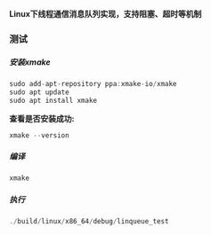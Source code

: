 **Linux下线程通信消息队列实现，支持阻塞、超时等机制**

### 测试

##### 安装xmake

```c
sudo add-apt-repository ppa:xmake-io/xmake
sudo apt update
sudo apt install xmake
```

**查看是否安装成功:**

```c
xmake --version
```

##### 编译

```c
xmake
```

##### 执行

````c
./build/linux/x86_64/debug/linqueue_test
````

